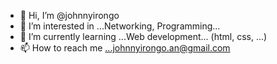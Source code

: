 - 👋 Hi, I’m @johnnyirongo
- 👀 I’m interested in ...Networking, Programming...
- 🌱 I’m currently learning ...Web development... (html, css, ...)
- 📫 How to reach me ...johnnyirongo.an@gmail.com
<!---
johnnyirongo/johnnyirongo is a ✨ special ✨ repository because its `README.md` (this file) appears on your GitHub profile.
You can click the Preview link to take a look at your changes.
--->
